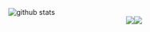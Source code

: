 <!--https://github.com/LuciNyan/pixel-profile -->
<picture decoding="async" loading="lazy">
  <source media="(prefers-color-scheme: light)" srcset="https://pixel-profile.vercel.app/api/github-stats?username=jasperyou&screen_effect=false&theme=summer&dithering=true&hide=avatar">
  <source media="(prefers-color-scheme: dark)" srcset="https://pixel-profile.vercel.app/api/github-stats?username=jasperyou&screen_effect=false&pixelate_avatar=false&dithering=false&hide=avatar">
<!--   <source media="(prefers-color-scheme: dark)" srcset="https://pixel-profile.vercel.app/api/github-stats?username=jasperyou&theme=crt&screen_effect=true&pixelate_avatar=false&dithering=false"> -->
  <img alt="github stats" src="https://pixel-profile.vercel.app/api/github-stats?username=jasperyou&screen_effect=false&theme=summer&dithering=true&hide=avatar">
</picture>

<!-- https://github.com/vn7n24fzkq/github-profile-summary-cards/blob/main/README.md-->
<div style="display: flex; justify-content: center; align-items: center;">
   <img style="max-width: 50%;" src="https://github-profile-summary-cards.vercel.app/api/cards/profile-details?username=jasperyou&theme=nord_bright"/>
   <img style="max-width: 24%;" src="https://github-profile-summary-cards.vercel.app/api/cards/productive-time?username=jasperyou&theme=nord_bright&utcOffset=8"/>
</div>
